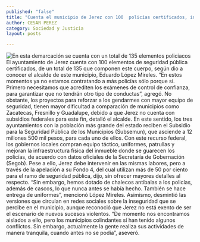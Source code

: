```yaml
---
published: "false"
title: "Cuenta el municipio de Jerez con 100  policías certificados, informa alcalde"
author: CESAR PEREZ
category: Sociedad y Justicia
layout: posts

---
```


![En esta demarcación se cuenta con un total de 135 elementos policiacos 
](http://i.imgur.com/OJRCvuFm.jpg)
El ayuntamiento de Jerez cuenta con 100 elementos de seguridad pública certificados, de un total de 135 que componen este cuerpo, según dio a conocer el alcalde de este municipio, Eduardo López Mireles.
“En estos momentos ya no estamos contratando a más policías sólo porque sí. Primero necesitamos que acrediten los exámenes de control de confianza, para garantizar que no tendrán otro tipo de conductas”, agregó.
No obstante, los proyectos para reforzar a los gendarmes con mayor equipo de seguridad, tienen mayor dificultad a comparación de municipios como Zacatecas, Fresnillo y Guadalupe, debido a que Jerez no cuenta con subsidios federales para este fin, detalló el alcalde.
En este sentido, los tres ayuntamientos con la población más grande del estado reciben el Subsidio para la Seguridad Pública de los Municipios (Subsemun), que asciende a 12 millones 500 mil pesos, para cada uno de ellos.
Con este recurso federal, los gobiernos locales compran equipo táctico, uniformes, patrullas y mejoran la infraestructura física del inmueble donde se guarecen los policías, de acuerdo con datos oficiales de la Secretaría de Gobernación (Segob).
Pese a ello, Jerez debe intervenir en las mismas labores, pero a través de la apelación a su Fondo 4, del cual utilizan más de 50 por ciento para el ramo de seguridad pública, dijo, sin ofrecer mayores detalles al respecto. 
“Sin embargo, hemos dotado de chalecos antibalas a los policías, además de cascos, lo que nunca antes se había hecho. También se hace entrega de uniformes”, mencionó López Mireles.
Asimismo, desmintió las versiones que circulan en redes sociales sobre la inseguridad que se percibe en el municipio, aunque reconoció que Jerez no está exento de ser el escenario de nuevos sucesos violentos. 
“De momento nos encontramos aislados a ello, pero los municipios colindantes sí han tenido algunos conflictos. Sin embargo, actualmente la gente realiza sus actividades de manera tranquila, cuando antes no se podía”, aseveró.
